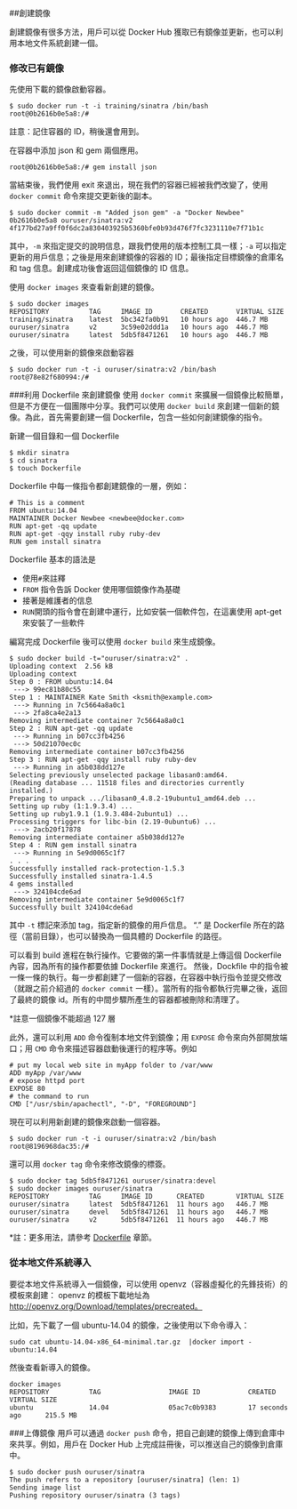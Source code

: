 ##創建鏡像

創建鏡像有很多方法，用戶可以從 Docker Hub 獲取已有鏡像並更新，也可以利用本地文件系統創建一個。

### 修改已有鏡像
先使用下載的鏡像啟動容器。
```
$ sudo docker run -t -i training/sinatra /bin/bash
root@0b2616b0e5a8:/#
```
註意：記住容器的 ID，稍後還會用到。

在容器中添加 json 和 gem 兩個應用。
```
root@0b2616b0e5a8:/# gem install json
```
當結束後，我們使用 exit 來退出，現在我們的容器已經被我們改變了，使用 `docker commit` 命令來提交更新後的副本。
```
$ sudo docker commit -m "Added json gem" -a "Docker Newbee" 0b2616b0e5a8 ouruser/sinatra:v2
4f177bd27a9ff0f6dc2a830403925b5360bfe0b93d476f7fc3231110e7f71b1c
```
其中，`-m` 來指定提交的說明信息，跟我們使用的版本控制工具一樣；`-a` 可以指定更新的用戶信息；之後是用來創建鏡像的容器的 ID；最後指定目標鏡像的倉庫名和 tag 信息。創建成功後會返回這個鏡像的 ID 信息。


使用 `docker images` 來查看新創建的鏡像。
```
$ sudo docker images
REPOSITORY          TAG     IMAGE ID       CREATED       VIRTUAL SIZE
training/sinatra    latest  5bc342fa0b91   10 hours ago  446.7 MB
ouruser/sinatra     v2      3c59e02ddd1a   10 hours ago  446.7 MB
ouruser/sinatra     latest  5db5f8471261   10 hours ago  446.7 MB
```
之後，可以使用新的鏡像來啟動容器
```
$ sudo docker run -t -i ouruser/sinatra:v2 /bin/bash
root@78e82f680994:/#
```

###利用 Dockerfile 來創建鏡像
使用 `docker commit` 來擴展一個鏡像比較簡單，但是不方便在一個團隊中分享。我們可以使用 `docker build` 來創建一個新的鏡像。為此，首先需要創建一個 Dockerfile，包含一些如何創建鏡像的指令。

新建一個目錄和一個 Dockerfile
```
$ mkdir sinatra
$ cd sinatra
$ touch Dockerfile
```
Dockerfile 中每一條指令都創建鏡像的一層，例如：
```
# This is a comment
FROM ubuntu:14.04
MAINTAINER Docker Newbee <newbee@docker.com>
RUN apt-get -qq update
RUN apt-get -qqy install ruby ruby-dev
RUN gem install sinatra
```
Dockerfile 基本的語法是
* 使用`#`來註釋
* `FROM` 指令告訴 Docker 使用哪個鏡像作為基礎
* 接著是維護者的信息
* `RUN`開頭的指令會在創建中運行，比如安裝一個軟件包，在這裏使用 apt-get 來安裝了一些軟件

編寫完成 Dockerfile 後可以使用 `docker build` 來生成鏡像。

```
$ sudo docker build -t="ouruser/sinatra:v2" .
Uploading context  2.56 kB
Uploading context
Step 0 : FROM ubuntu:14.04
 ---> 99ec81b80c55
Step 1 : MAINTAINER Kate Smith <ksmith@example.com>
 ---> Running in 7c5664a8a0c1
 ---> 2fa8ca4e2a13
Removing intermediate container 7c5664a8a0c1
Step 2 : RUN apt-get -qq update
 ---> Running in b07cc3fb4256
 ---> 50d21070ec0c
Removing intermediate container b07cc3fb4256
Step 3 : RUN apt-get -qqy install ruby ruby-dev
 ---> Running in a5b038dd127e
Selecting previously unselected package libasan0:amd64.
(Reading database ... 11518 files and directories currently installed.)
Preparing to unpack .../libasan0_4.8.2-19ubuntu1_amd64.deb ...
Setting up ruby (1:1.9.3.4) ...
Setting up ruby1.9.1 (1.9.3.484-2ubuntu1) ...
Processing triggers for libc-bin (2.19-0ubuntu6) ...
 ---> 2acb20f17878
Removing intermediate container a5b038dd127e
Step 4 : RUN gem install sinatra
 ---> Running in 5e9d0065c1f7
. . .
Successfully installed rack-protection-1.5.3
Successfully installed sinatra-1.4.5
4 gems installed
 ---> 324104cde6ad
Removing intermediate container 5e9d0065c1f7
Successfully built 324104cde6ad
```
其中 `-t` 標記來添加 tag，指定新的鏡像的用戶信息。
“.” 是 Dockerfile 所在的路徑（當前目錄），也可以替換為一個具體的 Dockerfile 的路徑。

可以看到 build 進程在執行操作。它要做的第一件事情就是上傳這個 Dockerfile 內容，因為所有的操作都要依據 Dockerfile 來進行。
然後，Dockfile 中的指令被一條一條的執行。每一步都創建了一個新的容器，在容器中執行指令並提交修改（就跟之前介紹過的 `docker commit` 一樣）。當所有的指令都執行完畢之後，返回了最終的鏡像 id。所有的中間步驟所產生的容器都被刪除和清理了。

*註意一個鏡像不能超過 127 層

此外，還可以利用 `ADD` 命令復制本地文件到鏡像；用 `EXPOSE` 命令來向外部開放端口；用 `CMD` 命令來描述容器啟動後運行的程序等。例如
```
# put my local web site in myApp folder to /var/www
ADD myApp /var/www
# expose httpd port
EXPOSE 80
# the command to run
CMD ["/usr/sbin/apachectl", "-D", "FOREGROUND"]
```

現在可以利用新創建的鏡像來啟動一個容器。
```
$ sudo docker run -t -i ouruser/sinatra:v2 /bin/bash
root@8196968dac35:/#
```
還可以用 `docker tag` 命令來修改鏡像的標簽。
```
$ sudo docker tag 5db5f8471261 ouruser/sinatra:devel
$ sudo docker images ouruser/sinatra
REPOSITORY          TAG     IMAGE ID      CREATED        VIRTUAL SIZE
ouruser/sinatra     latest  5db5f8471261  11 hours ago   446.7 MB
ouruser/sinatra     devel   5db5f8471261  11 hours ago   446.7 MB
ouruser/sinatra     v2      5db5f8471261  11 hours ago   446.7 MB
```

*註：更多用法，請參考 [Dockerfile](../dockerfile/README.md) 章節。

### 從本地文件系統導入
要從本地文件系統導入一個鏡像，可以使用 openvz（容器虛擬化的先鋒技術）的模板來創建：
openvz 的模板下載地址為 http://openvz.org/Download/templates/precreated。

比如，先下載了一個 ubuntu-14.04 的鏡像，之後使用以下命令導入：
```
sudo cat ubuntu-14.04-x86_64-minimal.tar.gz  |docker import - ubuntu:14.04
```
然後查看新導入的鏡像。
```
docker images
REPOSITORY          TAG                 IMAGE ID            CREATED             VIRTUAL SIZE
ubuntu              14.04               05ac7c0b9383        17 seconds ago      215.5 MB
```

###上傳鏡像
用戶可以通過 `docker push` 命令，把自己創建的鏡像上傳到倉庫中來共享。例如，用戶在 Docker Hub 上完成註冊後，可以推送自己的鏡像到倉庫中。
```
$ sudo docker push ouruser/sinatra
The push refers to a repository [ouruser/sinatra] (len: 1)
Sending image list
Pushing repository ouruser/sinatra (3 tags)
```
